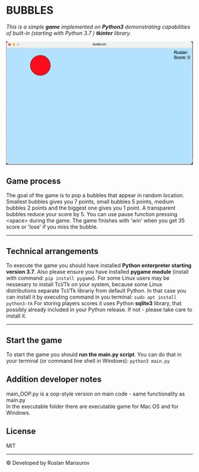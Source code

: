 # BUBBLES

_This is a simple **game** implemented on **Python3** demonstrating capabilities of built-in (starting with Python 3.7 ) **tkinter** library._

![BUBBLES process](img/demo_for_readme.png)

## Game process
The goal of the game is to pop a bubbles that appear in random location. Smallest bubbles gives you 7 points, small bubbles 5 points, medium bubbles 2 points and the biggest one gives you 1 point. A transparent bubbles reduce your score by 5. You can use pause function pressing \<space> during the game. The game finishes with 'win' when you get 35 score or 'lose' if you miss the bubble. 
***

## Technical arrangements
To execute the game you should have installed **Python enterpreter starting version 3.7**. Also please ensure you have installed **pygame module** (install with command: `pip install pygame`). For some Linux users may be nessesary to install Tcl/Tk on your system, because some Linux distributions separate Tcl/Tk librariy from default Python. In that case you can install it by executing command in you terminal: `sudo apt install python3-tk`
For storing players scores it uses Python **sqlite3** library, that possibly already included in your Python release. If not - please take care to install it.
***

## Start the game
To start the game you should **run the main.py script**. You can do that in your terminal (or command line shell in Windows): `python3 main.py`

## Addition developer notes
main_OOP.py is a oop-style version on main code - same functionality as main.py 
<br/>
In the executable folder there are executable game for Mac OS and for Windows.

## License
MIT

***
&copy; Developed by Ruslan Mansurov 
